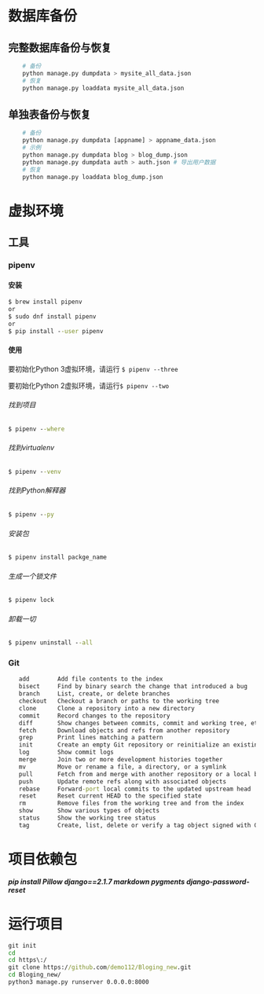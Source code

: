# 数据库备份

## 完整数据库备份与恢复

```python
    # 备份
    python manage.py dumpdata > mysite_all_data.json
    # 恢复
    python manage.py loaddata mysite_all_data.json
```

## 单独表备份与恢复

```python
    # 备份
    python manage.py dumpdata [appname] > appname_data.json
    # 示例
    python manage.py dumpdata blog > blog_dump.json
    python manage.py dumpdata auth > auth.json # 导出用户数据
    # 恢复
    python manage.py loaddata blog_dump.json
```

# 虚拟环境

## 工具

### pipenv

#### 安装

```cmd
$ brew install pipenv
or
$ sudo dnf install pipenv
or
$ pip install --user pipenv
```

#### 使用

要初始化Python 3虚拟环境，请运行 `$ pipenv --three`

要初始化Python 2虚拟环境，请运行`$ pipenv --two`

###### 找到项目

```cmd
$ pipenv --where
```

###### 找到virtualenv

```cmd
$ pipenv --venv
```

###### 找到Python解释器

```cmd
$ pipenv --py
```

###### 安装包

```cmd
$ pipenv install packge_name
```

###### 生成一个锁文件

```cmd
$ pipenv lock
```

###### 卸载一切

```cmd
$ pipenv uninstall --all
```

### Git

```cmd
   add        Add file contents to the index
   bisect     Find by binary search the change that introduced a bug
   branch     List, create, or delete branches
   checkout   Checkout a branch or paths to the working tree
   clone      Clone a repository into a new directory
   commit     Record changes to the repository
   diff       Show changes between commits, commit and working tree, etc
   fetch      Download objects and refs from another repository
   grep       Print lines matching a pattern
   init       Create an empty Git repository or reinitialize an existing one
   log        Show commit logs
   merge      Join two or more development histories together
   mv         Move or rename a file, a directory, or a symlink
   pull       Fetch from and merge with another repository or a local branch
   push       Update remote refs along with associated objects
   rebase     Forward-port local commits to the updated upstream head
   reset      Reset current HEAD to the specified state
   rm         Remove files from the working tree and from the index
   show       Show various types of objects
   status     Show the working tree status
   tag        Create, list, delete or verify a tag object signed with GPG
```



# 项目依赖包

***pip install Pillow django==2.1.7 markdown pygments django-password-reset***

# 运行项目

```cmd
git init
cd
cd https\:/
git clone https://github.com/demo112/Bloging_new.git
cd Bloging_new/
python3 manage.py runserver 0.0.0.0:8000
```

